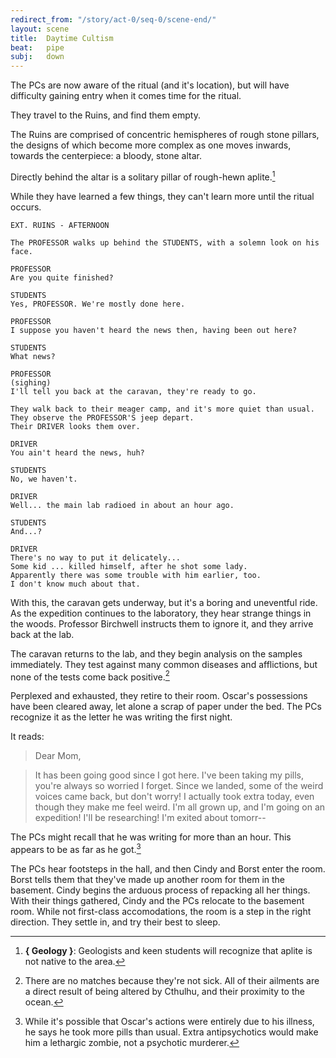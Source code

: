 ```yaml
---
redirect_from: "/story/act-0/seq-0/scene-end/"
layout: scene
title:  Daytime Cultism
beat:   pipe
subj:   down
---
```



The PCs are now aware of the ritual (and it's location),
but will have difficulty gaining entry when it comes time for the ritual.

They travel to the Ruins, and find them empty.

The Ruins are comprised of concentric hemispheres of rough stone pillars,
the designs of which become more complex as one moves inwards,
towards the centerpiece: a bloody, stone altar.

Directly behind the altar is a solitary pillar of rough-hewn aplite.[^rock]

[^rock]:
	**{ Geology }**:
	Geologists and keen students will recognize that aplite is not native to the area.

While they have learned a few things, they can't learn more until the ritual occurs.


~~~
EXT. RUINS - AFTERNOON

The PROFESSOR walks up behind the STUDENTS, with a solemn look on his face.

PROFESSOR
Are you quite finished?

STUDENTS
Yes, PROFESSOR. We're mostly done here.

PROFESSOR
I suppose you haven't heard the news then, having been out here?

STUDENTS
What news?

PROFESSOR
(sighing)
I'll tell you back at the caravan, they're ready to go.

They walk back to their meager camp, and it's more quiet than usual.
They observe the PROFESSOR'S jeep depart.
Their DRIVER looks them over.

DRIVER
You ain't heard the news, huh?

STUDENTS
No, we haven't.

DRIVER
Well... the main lab radioed in about an hour ago.

STUDENTS
And...?

DRIVER
There's no way to put it delicately...
Some kid ... killed himself, after he shot some lady.
Apparently there was some trouble with him earlier, too.
I don't know much about that.
~~~

With this, the caravan gets underway, but it's a boring and uneventful ride.
As the expedition continues to the laboratory, they hear strange things in the woods.
Professor Birchwell instructs them to ignore it, and they arrive back at the lab.

The caravan returns to the lab, and they begin analysis on the samples immediately.
They test against many common diseases and afflictions,
but none of the tests come back positive.[^test]

[^test]:
    There are no matches because they're not sick.
    All of their ailments are a direct result of being altered by Cthulhu,
    and their proximity to the ocean.

Perplexed and exhausted, they retire to their room.
Oscar's possessions have been cleared away,
let alone a scrap of paper under the bed.
The PCs recognize it as the letter he was writing the first night.

It reads:

> Dear Mom,

> It has been going good since I got here.
> I've been taking my pills, you're always so worried I forget.
> Since we landed, some of the weird voices came back, but don't worry!
> I actually took extra today, even though they make me feel weird.
> I'm all grown up, and I'm going on an expedition! I'll be researching!
> I'm exited about tomorr--

The PCs might recall that he was writing for more than an hour.
This appears to be as far as he got.[^note]

[^note]:
    While it's possible that Oscar's actions were entirely due to his illness,
    he says he took more pills than usual.
    Extra antipsychotics would make him a lethargic zombie, not a psychotic murderer.


The PCs hear footsteps in the hall, and then Cindy and Borst enter the room.
Borst tells them that they've made up another room for them in the basement.
Cindy begins the arduous process of repacking all her things.
With their things gathered, Cindy and the PCs relocate to the basement room.
While not first-class accomodations, the room is a step in the right direction.
They settle in, and try their best to sleep.

















